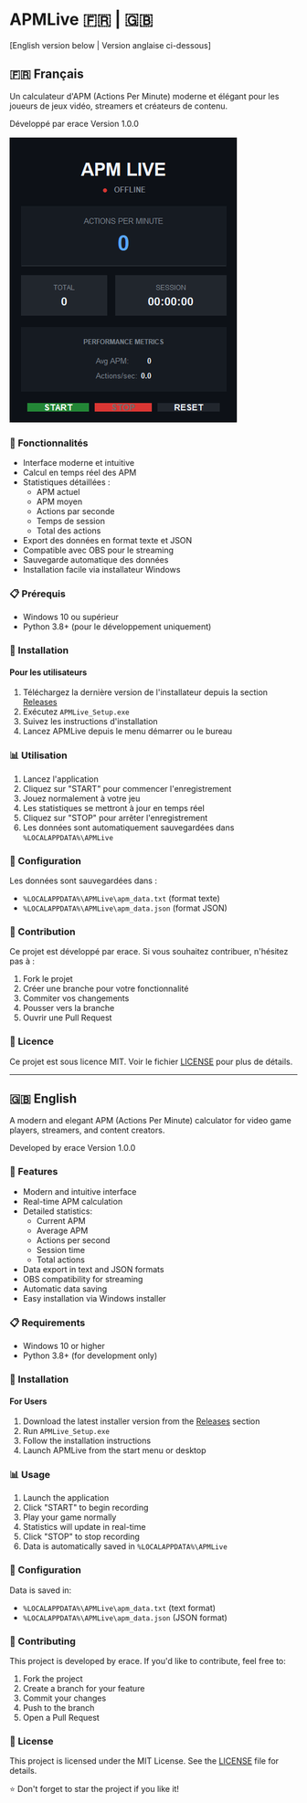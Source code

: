 # APMLive 🇫🇷 | 🇬🇧

[English version below | Version anglaise ci-dessous]

## 🇫🇷 Français

Un calculateur d'APM (Actions Per Minute) moderne et élégant pour les joueurs de jeux vidéo, streamers et créateurs de contenu.

Développé par erace
Version 1.0.0

![APMLive Interface](resources/images/image.png)

### 🌟 Fonctionnalités

- Interface moderne et intuitive
- Calcul en temps réel des APM
- Statistiques détaillées :
  - APM actuel
  - APM moyen
  - Actions par seconde
  - Temps de session
  - Total des actions
- Export des données en format texte et JSON
- Compatible avec OBS pour le streaming
- Sauvegarde automatique des données
- Installation facile via installateur Windows

### 📋 Prérequis

- Windows 10 ou supérieur
- Python 3.8+ (pour le développement uniquement)

### 🚀 Installation

#### Pour les utilisateurs

1. Téléchargez la dernière version de l'installateur depuis la section [Releases](https://github.com/votre-username/apmlive/releases)
2. Exécutez `APMLive_Setup.exe`
3. Suivez les instructions d'installation
4. Lancez APMLive depuis le menu démarrer ou le bureau

### 📊 Utilisation

1. Lancez l'application
2. Cliquez sur "START" pour commencer l'enregistrement
3. Jouez normalement à votre jeu
4. Les statistiques se mettront à jour en temps réel
5. Cliquez sur "STOP" pour arrêter l'enregistrement
6. Les données sont automatiquement sauvegardées dans `%LOCALAPPDATA%\APMLive`

### 🔧 Configuration

Les données sont sauvegardées dans :
- `%LOCALAPPDATA%\APMLive\apm_data.txt` (format texte)
- `%LOCALAPPDATA%\APMLive\apm_data.json` (format JSON)

### 🤝 Contribution

Ce projet est développé par erace. Si vous souhaitez contribuer, n'hésitez pas à :
1. Fork le projet
2. Créer une branche pour votre fonctionnalité
3. Commiter vos changements
4. Pousser vers la branche
5. Ouvrir une Pull Request

### 📝 Licence

Ce projet est sous licence MIT. Voir le fichier [LICENSE](LICENSE) pour plus de détails.

---

## 🇬🇧 English

A modern and elegant APM (Actions Per Minute) calculator for video game players, streamers, and content creators.

Developed by erace
Version 1.0.0

### 🌟 Features

- Modern and intuitive interface
- Real-time APM calculation
- Detailed statistics:
  - Current APM
  - Average APM
  - Actions per second
  - Session time
  - Total actions
- Data export in text and JSON formats
- OBS compatibility for streaming
- Automatic data saving
- Easy installation via Windows installer

### 📋 Requirements

- Windows 10 or higher
- Python 3.8+ (for development only)

### 🚀 Installation

#### For Users

1. Download the latest installer version from the [Releases](https://github.com/votre-username/apmlive/releases) section
2. Run `APMLive_Setup.exe`
3. Follow the installation instructions
4. Launch APMLive from the start menu or desktop

### 📊 Usage

1. Launch the application
2. Click "START" to begin recording
3. Play your game normally
4. Statistics will update in real-time
5. Click "STOP" to stop recording
6. Data is automatically saved in `%LOCALAPPDATA%\APMLive`

### 🔧 Configuration

Data is saved in:
- `%LOCALAPPDATA%\APMLive\apm_data.txt` (text format)
- `%LOCALAPPDATA%\APMLive\apm_data.json` (JSON format)

### 🤝 Contributing

This project is developed by erace. If you'd like to contribute, feel free to:
1. Fork the project
2. Create a branch for your feature
3. Commit your changes
4. Push to the branch
5. Open a Pull Request

### 📝 License

This project is licensed under the MIT License. See the [LICENSE](LICENSE) file for details.

⭐ Don't forget to star the project if you like it! 